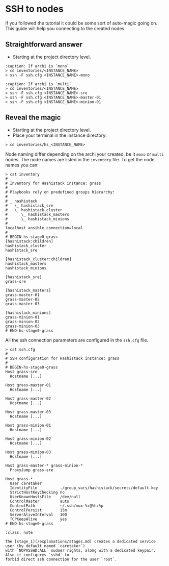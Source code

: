 # SSH to nodes

If you followed the tutorial [](/tutorials/deploy_scw.md) it could be some
sort of auto-magic going on. This guide will help you connecting to the created nodes.

## Straightforward answer

* Starting at the project directory level.

```{code-block}
:caption: If archi is `mono`
> cd inventories/<INSTANCE_NAME>
> ssh -F ssh.cfg <INSTANCE_NAME>-mono
```

```{code-block}
:caption: If archi is `multi`
> cd inventories/<INSTANCE_NAME>
> ssh -F ssh.cfg <INSTANCE_NAME>-sre
> ssh -F ssh.cfg <INSTANCE_NAME>-master-01
> ssh -F ssh.cfg <INSTANCE_NAME>-minion-01
```
## Reveal the magic

* Starting at the project directory level.
* Place your terminal in the instance directory:

```{code-block}
> cd inventories/hs_<INSTANCE_NAME>
```

Node naming differ depending on the archi your created, be it `mono` or `multi` nodes.
The node names are listed in the `inventory` file. To get the node names you can:

```{code-block}
> cat inventory
#
# Inventory for Hashistack instance: grass
#
# Playbooks rely on predefined groups hierarchy:
#
# _ hashistack
#   \_ hashistack_sre
#   \_ hashistack_cluster
#      \_ hashistack_masters
#      \_ hashistack_minions
#
localhost ansible_connection=local
#
# BEGIN-hs-stage0-grass
[hashistack:children]
hashistack_cluster
hashistack_sre

[hashistack_cluster:children]
hashistack_masters
hashistack_minions

[hashistack_sre]
grass-sre

[hashistack_masters]
grass-master-01
grass-master-02
grass-master-03

[hashistack_minions]
grass-minion-01
grass-minion-02
grass-minion-03
# END-hs-stage0-grass
```

All the ssh connection parameters are configured in the `ssh.cfg` file.

```{code-block}
> cat ssh.cfg
#
# SSH configuration for Hashistack instance: grass
#
# BEGIN-hs-stage0-grass
Host grass-sre
  Hostname [...]

Host grass-master-01
  Hostname [...]

Host grass-master-02
  Hostname [...]

Host grass-master-03
  Hostname [...]

Host grass-minion-01
  Hostname [...]

Host grass-minion-02
  Hostname [...]

Host grass-minion-03
  Hostname [...]

Host grass-master-* grass-minion-*
  ProxyJump grass-sre

Host grass-*
  User caretaker
  IdentityFile          ./group_vars/hashistack/secrets/default.key
  StrictHostKeyChecking no
  UserKnownHostsFile    /dev/null
  ControlMaster         auto
  ControlPath           ~/.ssh/mux-%r@%h:%p
  ControlPersist        15m
  ServerAliveInterval   100
  TCPKeepAlive          yes
# END-hs-stage0-grass
```

```{admonition} Note
:class: note

The [stage_1](/explanations/stages.md) creates a dedicated service user (by default named `caretaker`)
with `NOPASSWD:ALL` sudoer rights, along with a dedicated keypair. Also it configures `sshd` to
forbid direct ssh connection for the user `root`.
```
